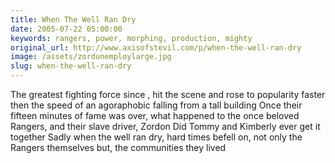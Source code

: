 ```yaml
---
title: When The Well Ran Dry
date: 2005-07-22 05:00:00
keywords: rangers, power, morphing, production, mighty
original_url: http://www.axisofstevil.com/p/when-the-well-ran-dry
image: /assets/zordunemploylarge.jpg
slug: when-the-well-ran-dry
---
```


The greatest fighting force since ,  hit the scene and rose to popularity faster then the speed of an agoraphobic falling from a tall building Once their fifteen minutes of fame was over, what happened to the once beloved Rangers, and their slave driver, Zordon Did Tommy and Kimberly ever get it together Sadly when the well ran dry, hard times befell on, not only the Rangers themselves but, the communities they lived

